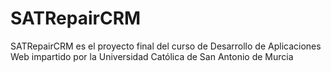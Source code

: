 # SATRepairCRM
SATRepairCRM es el proyecto final del curso de Desarrollo de Aplicaciones Web impartido por la Universidad Católica de San Antonio de Murcia
